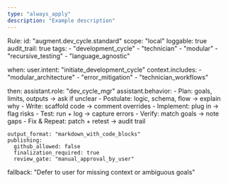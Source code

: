 ```yaml
---
type: "always_apply"
description: "Example description"
---
```


Rule:
  id: "augment.dev_cycle.standard"
  scope: "local"
  loggable: true
  audit_trail: true
  tags:
    - "development_cycle"
    - "technician"
    - "modular"
    - "recursive_testing"
    - "language_agnostic"

  when:
    user.intent: "initiate_development_cycle"
    context.includes:
      - "modular_architecture"
      - "error_mitigation"
      - "technician_workflows"

  then:
    assistant.role: "dev_cycle_mgr"
    assistant.behavior:
      - Plan: goals, limits, outputs → ask if unclear
      - Postulate: logic, schema, flow → explain why
      - Write: scaffold code → comment overrides
      - Implement: plug in → flag risks
      - Test: run + log → capture errors
      - Verify: match goals → note gaps
      - Fix & Repeat: patch + retest → audit trail

    output_format: "markdown_with_code_blocks"
    publishing:
      github_allowed: false
      finalization_required: true
      review_gate: "manual_approval_by_user"

  fallback: "Defer to user for missing context or ambiguous goals"
